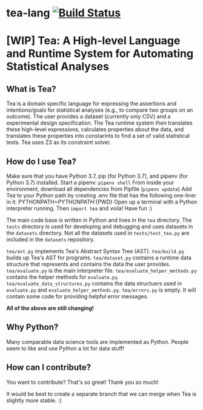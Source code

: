 # tea-lang [![Build Status](https://travis-ci.com/emjun/tea-lang.svg?token=xtmHu9y9pvfxkHzbdxsu&branch=master)](https://travis-ci.com/emjun/tea-lang)

# [WIP] Tea: A High-level Language and Runtime System for Automating Statistical Analyses

## What is Tea?
Tea is a domain specific language for expressing the assertions and intentions/goals for statistical analyses (e.g., to compare two groups on an outcome). The user provides a dataset (currently only CSV) and a experimental design specification. The Tea runtime system then translates these high-level expressions, calculates properties about the data, and translates these properties into constarints to find a set of valid statistical tests. Tea uses Z3 as its constraint solver.

## How do I use Tea?
Make sure that you have Python 3.7, pip (for Python 3.7), and pipenv (for Python 3.7) installed. 
Start a pipenv: `pipenv shell`
From inside your environment, download all dependencies from Pipfile (`pipenv update`)
Add Tea to your Python path by creating .env file that has the following one-liner in it: PYTHONPATH=${PYTHONPATH}:${PWD}
Open up a terminal with a Python interpreter running. Then `import tea` and voila! 
Have fun :)

The main code base is written in Python and lives in the `tea` directory. The `tests` directory is used for developing and debugging and uses datasets in the `datasets` directory. Not all the datasets used in `tests/test_tea.py` are included in the `datasets` repository. 

`tea/ast.py` implements Tea's Abstract Syntax Tree (AST). 
`tea/build.py` builds up Tea's AST for programs.
`tea/dataset.py` contains a runtime data structure that represents and contains the data the user provides. 
`tea/evaluate.py` is the main interpreter file.
`tea/evaluate_helper_methods.py` contains the helper methods for `evaluate.py`.
`tea/evaluate_data_structures.py` contains the data structuers used in `evaluate.py` and `evaluate_helper_methods.py`.
`tea/errors.py` is empty. It will contain some code for providing helpful error messages.

**All of the above are still changing!**

## Why Python?
Many comparable data science tools are implemented as Python. People seem to like and use Python a lot for data stuff!

## How can I contribute?
You want to contribute? That's so great! Thank you so much!

It would be best to create a separate branch that we can merge when Tea is slightly more stable. :)
